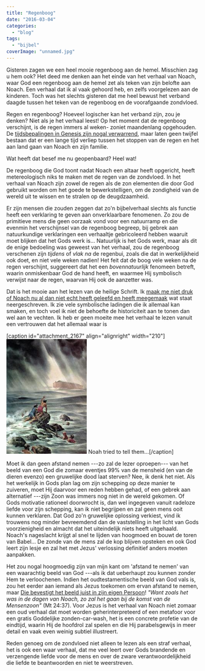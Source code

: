 ```yaml
---
title: "Regenboog"
date: "2016-03-04"
categories: 
  - "blog"
tags: 
  - "bijbel"
coverImage: "unnamed.jpg"
---
```


Gisteren zagen we een heel mooie regenboog aan de hemel. Misschien zag u hem ook? Het deed me denken aan het einde van het verhaal van Noach, waar God een regenboog aan de hemel zet als teken van zijn belofte aan Noach. Een verhaal dat ik al vaak gehoord heb, en zelfs voorgelezen aan de kinderen. Toch was het slechts gisteren dat me heel bewust het verband daagde tussen het teken van de regenboog en de voorafgaande zondvloed.

Regen en regenboog? Hoeveel logischer kan het verband zijn, zou je denken? Niet als je het verhaal leest! Op het moment dat de regenboog verschijnt, is de regen immers al weken- zoniet maandenlang opgehouden. De [tijdsbepalingen in Genesis zijn nogal verwarrend](http://bijbel.net/wb/?p=page&i=188%2C209&wbv=on#v8974), maar laten geen twijfel bestaan dat er een lange tijd verliep tussen het stoppen van de regen en het aan land gaan van Noach en zijn familie.

Wat heeft dat besef me nu geopenbaard? Heel wat!

De regenboog die God toont nadat Noach een altaar heeft opgericht, heeft metereologisch niks te maken met de regen van de zondvloed. In het verhaal van Noach zijn zowel de regen als de zon elementen die door God gebruikt worden om het goede te bewerkstelligen, om de zondigheid van de wereld uit te wissen en te stralen op de deugdzaamheid.

Er zijn mensen die zouden zeggen dat zo'n bijbelverhaal slechts als functie heeft een verklaring te geven aan onverklaarbare fenomenen. Zo zou de primitieve mens die geen oorzaak vond voor een natuurramp en die evenmin het verschijnsel van de regenboog begreep, bij gebrek aan natuurkundige verklaringen een verhaaltje gebricoleerd hebben waaruit moet blijken dat het Gods werk is… Natuurlijk is het Gods werk, maar als dit de enige bedoeling was geweest van het verhaal, zou de regenboog verschenen zijn _tijdens_ of _vlak na_ de regenbui, zoals die dat in werkelijkheid ook doet, en niet vele weken nadien! Het feit dat de boog vele weken na de regen verschijnt, suggereert dat het een _bovennatuurlijk_ fenomeen betreft, waarin onmiskenbaar God de hand heeft, en waarmee Hij symbolisch verwijst naar de regen, waarvan Hij ook de aanzetter was.

Dat is het mooie aan het lezen van de heilige Schrift. Ik [maak me niet druk of Noach nu al dan niet echt heeft geleefd en heeft meegemaak](http://www.newadvent.org/cathen/04702a.htm) wat staat neergeschreven. Ik zie vele symbolische ladingen die ik allemaal kan smaken, en toch voel ik niet de behoefte de historiciteit aan te tonen dan wel aan te vechten. Ik heb er geen moeite mee het verhaal te lezen vanuit een vertrouwen dat het allemaal waar is

\[caption id="attachment\_2167" align="alignright" width="210"\]![Noah tried to tell them...](images/unnamed-1-210x300.jpg) Noah tried to tell them...\[/caption\]

Moet ik dan geen afstand nemen ---zo zal de lezer oproepen--- van het beeld van een God die zomaar eventjes 99% van de mensheid (en van de dieren evenzo) een gruwelijke dood laat sterven? Nee, ik denk het niet. Als het werkelijk in Gods plan lag om zijn schepping op deze manier te zuiveren, moet Hij daarvoor een reden hebben gehad, of een gebrek aan alternatief ---zijn Zoon was immers nog niet in de wereld gekomen. Of Gods motivatie rationeel doorwrocht is, dan wel ingegeven vanuit radeloze liefde voor zijn schepping, kan ik niet begrijpen en zal geen mens ooit kunnen verklaren. Dat God zo'n gruwelijke oplossing verkiest, vind ik trouwens nog minder bevreemdend dan de vaststelling in het licht van Gods voorzienigheid en almacht dat het uiteindelijk niets heeft uitgehaald. Noach's nageslacht krijgt al snel te lijden van hoogmoed en bouwt de toren van Babel… De zonde van de mens zal de kop blijven opsteken en ook God leert zijn lesje en zal het met Jezus' verlossing definitief anders moeten aanpakken.

Het zou nogal hoogmoedig zijn van mijn kant om 'afstand te nemen' van een waarachtig beeld van God ---als ik dat ueberhaupt zou kunnen zonder Hem te verloochenen. Indien het oudtestamentische beeld van God vals is, zou het eerder aan iemand als Jezus toekomen om ervan afstand te nemen, maar [Die bevestigt het beeld juist in zijn eigen Persoon](http://bijbel.net/wb/?p=page&i=64795,64843)! _"Want zoals het was in de dagen van Noach, zo zal het gaan bij de komst van de Mensenzoon"_ (Mt 24:37). Voor Jezus is het verhaal van Noach niet zomaar een oud verhaal dat moet worden geherinterpreteerd of een metafoor voor een gratis Goddelijke zonden-car-wash, het is een concrete profetie van de eindtijd, waarin Hij de hoofdrol zal spelen en die Hij parabelsgewijs in meer detail en vaak even weinig subtiel illustreert.

Reden genoeg om de zondvloed niet alleen te lezen als een straf verhaal, het is ook een waar verhaal, dat me veel leert over Gods brandende en verzengende liefde voor de mens en over de zware verantwoordelijkheid die liefde te beantwoorden en niet te weerstreven.
